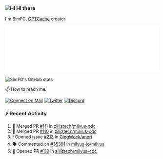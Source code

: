 ### <img src='https://qpluspicture.oss-cn-beijing.aliyuncs.com/6LjjQA/Hi.gif' alt='Hi' width="24"/> Hi there

I'm SimFG, [GPTCache](https://github.com/zilliztech/GPTCache) creator

![Metrics 👋](/metrics.plugin.followup.user.svg)

![SimFG's GitHub stats](https://github-readme-stats.vercel.app/api?username=SimFG&show_icons=true&theme=radical&count_private=true)

📫 How to reach me:

[![Connect on Mail](https://img.shields.io/badge/Ask%20me-anything-1abc9c.svg)](mailto:1142838399@qq.com)
[![Twitter](https://img.shields.io/twitter/follow/FogSim?style=social)](https://twitter.com/FogSim)
[![Discord](https://img.shields.io/discord/1092648432495251507?label=Discord&logo=discord)](https://discord.gg/Q8C6WEjSWV)

### :zap: Recent Activity

<!--START_SECTION:activity-->
1. 🎉 Merged PR [#111](https://github.com/zilliztech/milvus-cdc/pull/111) in [zilliztech/milvus-cdc](https://github.com/zilliztech/milvus-cdc)
2. 🎉 Merged PR [#110](https://github.com/zilliztech/milvus-cdc/pull/110) in [zilliztech/milvus-cdc](https://github.com/zilliztech/milvus-cdc)
3. ❗️ Opened issue [#213](https://github.com/OlegWock/anori/issues/213) in [OlegWock/anori](https://github.com/OlegWock/anori)
4. 🗣 Commented on [#35391](https://github.com/milvus-io/milvus/issues/35391) in [milvus-io/milvus](https://github.com/milvus-io/milvus)
5. 💪 Opened PR [#110](https://github.com/zilliztech/milvus-cdc/pull/110) in [zilliztech/milvus-cdc](https://github.com/zilliztech/milvus-cdc)
<!--END_SECTION:activity-->

